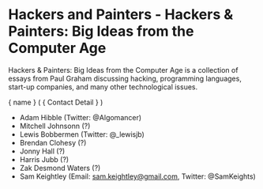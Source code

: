 # Hackers and Painters - Hackers & Painters: Big Ideas from the Computer Age

Hackers & Painters: Big Ideas from the Computer Age is a collection of essays from Paul Graham discussing hacking, 
programming languages, start-up companies, and many other technological issues.

{ name } ( { Contact Detail } )
- Adam Hibble (Twitter: @Algomancer)
- Mitchell Johnsonn (?)
- Lewis Bobbermen (Twitter: @_lewisjb)
- Brendan Clohesy (?)
- Jonny Hall (?)
- Harris Jubb (?)
- Zak Desmond Waters (?)
- Sam Keightley (Email: sam.keightley@gmail.com, Twitter: @SamKeights)
